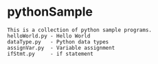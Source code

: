# pythonSample

    This is a collection of python sample programs. 
    helloWorld.py - Hello World
    dataType.py   - Python data types
    assignVar.py  - Variable assignment 
    ifStmt.py     - if statement